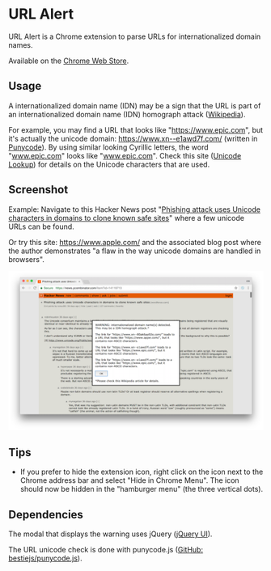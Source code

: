 # URL Alert

URL Alert is a Chrome extension to parse URLs for internationalized domain names.

Available on the [Chrome Web Store](https://chrome.google.com/webstore/detail/url-alert/pflncfgmhaeckfmdgogffkbjkkogjgkh).


## Usage

A internationalized domain name (IDN) may be a sign that the URL is part of an internationalized domain name (IDN) homograph attack ([Wikipedia](https://en.wikipedia.org/wiki/IDN_homograph_attack)).

For example, you may find a URL that looks like "https://www.еріс.com", but it's actually the unicode domain: https://www.xn--e1awd7f.com/ (written in [Punycode](https://en.wikipedia.org/wiki/Punycode)). 
By using similar looking Cyrillic letters, the word "www.еріс.com" looks like "www.epic.com".
Check this site ([Unicode Lookup](https://unicodelookup.com/#www.еріс.com/1)) for details on the Unicode characters that are used.


## Screenshot

Example: Navigate to this Hacker News post "[Phishing attack uses Unicode characters in domains to clone known safe sites](https://news.ycombinator.com/item?id=14119713)" where a few unicode URLs can be found.

Or try this site: https://www.аррӏе.com/ and the associated blog post where the author demonstrates "a flaw in the way unicode domains are handled in browsers".

![](/images/screenshot-url-alert.png?raw=true)


## Tips

- If you prefer to hide the extension icon, right click on the icon next to the Chrome address bar and select "Hide in Chrome Menu". The icon should now be hidden in the "hamburger menu" (the three vertical dots).


## Dependencies

The modal that displays the warning uses jQuery ([jQuery UI](https://jqueryui.com)).

The URL unicode check is done with punycode.js ([GitHub: bestiejs/punycode.js](https://github.com/bestiejs/punycode.js/)).



